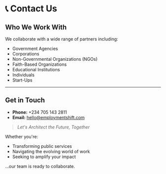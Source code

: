 # 📞 Contact Us

## Who We Work With  
We collaborate with a wide range of partners including:

- Government Agencies  
- Corporations  
- Non-Governmental Organizations (NGOs)  
- Faith-Based Organizations  
- Educational Institutions  
- Individuals  
- Start-Ups  

---

## Get in Touch

- **Phone:** +234 705 143 2811  
- **Email:** [hello@employmentshift.com](mailto:hello@employmentshift.com)

> _Let's Architect the Future, Together_

Whether you're:

- Transforming public services  
- Navigating the evolving world of work  
- Seeking to amplify your impact  

…our team is ready to collaborate.
